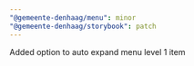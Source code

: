 ```yaml
---
"@gemeente-denhaag/menu": minor
"@gemeente-denhaag/storybook": patch
---
```


Added option to auto expand menu level 1 item
